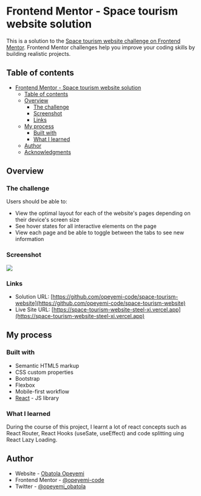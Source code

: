 # Frontend Mentor - Space tourism website solution

This is a solution to the [Space tourism website challenge on Frontend Mentor](https://www.frontendmentor.io/challenges/space-tourism-multipage-website-gRWj1URZ3). Frontend Mentor challenges help you improve your coding skills by building realistic projects.

## Table of contents

- [Frontend Mentor - Space tourism website solution](#frontend-mentor---space-tourism-website-solution)
  - [Table of contents](#table-of-contents)
  - [Overview](#overview)
    - [The challenge](#the-challenge)
    - [Screenshot](#screenshot)
    - [Links](#links)
  - [My process](#my-process)
    - [Built with](#built-with)
    - [What I learned](#what-i-learned)
  - [Author](#author)
  - [Acknowledgments](#acknowledgments)

## Overview

### The challenge

Users should be able to:

- View the optimal layout for each of the website's pages depending on their device's screen size
- See hover states for all interactive elements on the page
- View each page and be able to toggle between the tabs to see new information

### Screenshot

![](./screenshot.jpg)

### Links

- Solution URL: [https://github.com/opeyemi-code/space-tourism-website](https://github.com/opeyemi-code/space-tourism-website)
- Live Site URL: [https://space-tourism-website-steel-xi.vercel.app](https://space-tourism-website-steel-xi.vercel.app)

## My process

### Built with

- Semantic HTML5 markup
- CSS custom properties
- Bootstrap
- Flexbox
- Mobile-first workflow
- [React](https://reactjs.org/) - JS library

### What I learned

During the course of this project, I learnt a lot of react concepts such as React Router, React Hooks (useSate, useEffect) and code splitting uing React Lazy Loading.

## Author

- Website - [Obatola Opeyemi](github.com/opeyemi-code)
- Frontend Mentor - [@opeyemi-code](https://www.frontendmentor.io/profile/opeyemi-code)
- Twitter - [@opeyemi_obatola](https://www.twitter.com/opeyemi_obatola)
